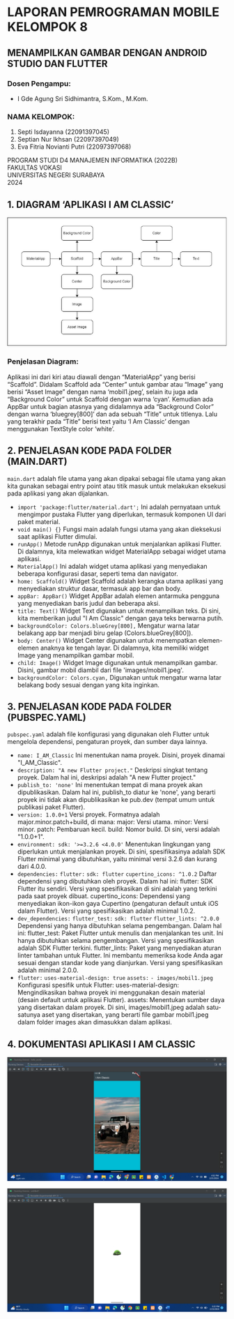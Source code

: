 # LAPORAN PEMROGRAMAN MOBILE KELOMPOK 8 

## MENAMPILKAN GAMBAR DENGAN ANDROID STUDIO DAN FLUTTER

### Dosen Pengampu:
- I Gde Agung Sri Sidhimantra, S.Kom., M.Kom.

### NAMA KELOMPOK:
1. Septi Isdayanna (22091397045)
2. Septian Nur Ikhsan (22097397049)
3. Eva Fitria Novianti Putri (22097397068)

PROGRAM STUDI D4 MANAJEMEN INFORMATIKA (2022B)  
FAKULTAS VOKASI  
UNIVERSITAS NEGERI SURABAYA  
2024

## 1. DIAGRAM ‘APLIKASI I AM CLASSIC’

![Alt Text](https://github.com/septiisdayanna/aplikasi-i_am_classic/blob/f7df9e36688d81cbb37d32781ec8d2e0783218ce/DIAGRAM.jpg)

### Penjelasan Diagram:
Aplikasi ini dari kiri atau diawali dengan “MaterialApp” yang berisi “Scaffold”. Didalam Scaffold ada “Center” untuk gambar atau “Image” yang berisi “Asset Image” dengan nama ‘mobil1.jpeg’, selain itu juga ada “Background Color” untuk Scaffold dengan warna ‘cyan’. Kemudian ada AppBar untuk bagian atasnya yang didalamnya ada “Background Color” dengan warna ‘bluegrey[800]’ dan ada sebuah “Title” untuk titlenya. Lalu yang terakhir pada “Title” berisi text yaitu ‘I Am Classic’ dengan menggunakan TextStyle color ‘white’.

## 2. PENJELASAN KODE PADA FOLDER (MAIN.DART)

`main.dart` adalah file utama yang akan dipakai sebagai file utama yang akan kita gunakan sebagai entry point atau titik masuk untuk melakukan eksekusi pada aplikasi yang akan dijalankan.

- `import 'package:flutter/material.dart';` Ini adalah pernyataan untuk mengimpor pustaka Flutter yang diperlukan, termasuk komponen UI dari paket material.
- `void main() {}` Fungsi main adalah fungsi utama yang akan dieksekusi saat aplikasi Flutter dimulai.
- `runApp()` Metode runApp digunakan untuk menjalankan aplikasi Flutter. Di dalamnya, kita melewatkan widget MaterialApp sebagai widget utama aplikasi.
- `MaterialApp()` Ini adalah widget utama aplikasi yang menyediakan beberapa konfigurasi dasar, seperti tema dan navigator.
- `home: Scaffold()` Widget Scaffold adalah kerangka utama aplikasi yang menyediakan struktur dasar, termasuk app bar dan body.
- `appBar: AppBar()` Widget AppBar adalah elemen antarmuka pengguna yang menyediakan baris judul dan beberapa aksi.
- `title: Text()` Widget Text digunakan untuk menampilkan teks. Di sini, kita memberikan judul "I Am Classic" dengan gaya teks berwarna putih.
- `backgroundColor: Colors.blueGrey[800],` Mengatur warna latar belakang app bar menjadi biru gelap (Colors.blueGrey[800]).
- `body: Center()` Widget Center digunakan untuk menempatkan elemen-elemen anaknya ke tengah layar. Di dalamnya, kita memiliki widget Image yang menampilkan gambar mobil.
- `child: Image()` Widget Image digunakan untuk menampilkan gambar. Disini, gambar mobil diambil dari file 'images/mobil1.jpeg'.
- `backgroundColor: Colors.cyan,` Digunakan untuk mengatur warna latar belakang body sesuai dengan yang kita inginkan.

## 3. PENJELASAN KODE PADA FOLDER (PUBSPEC.YAML)

`pubspec.yaml` adalah file konfigurasi yang digunakan oleh Flutter untuk mengelola dependensi, pengaturan proyek, dan sumber daya lainnya.

- `name: I_AM_Classic` Ini menentukan nama proyek. Disini, proyek dinamai "I_AM_Classic".
- `description: "A new Flutter project."` Deskripsi singkat tentang proyek. Dalam hal ini, deskripsi adalah "A new Flutter project."
- `publish_to: 'none'` Ini menentukan tempat di mana proyek akan dipublikasikan. Dalam hal ini, publish_to diatur ke 'none', yang berarti proyek ini tidak akan dipublikasikan ke pub.dev (tempat umum untuk publikasi paket Flutter).
- `version: 1.0.0+1` Versi proyek. Formatnya adalah major.minor.patch+build, di mana: major: Versi utama. minor: Versi minor. patch: Pembaruan kecil. build: Nomor build. Di sini, versi adalah "1.0.0+1".
- `environment: sdk: '>=3.2.6 <4.0.0'` Menentukan lingkungan yang diperlukan untuk menjalankan proyek. Di sini, spesifikasinya adalah SDK Flutter minimal yang dibutuhkan, yaitu minimal versi 3.2.6 dan kurang dari 4.0.0.
- `dependencies:` `flutter:` `sdk: flutter` `cupertino_icons: ^1.0.2` Daftar dependensi yang dibutuhkan oleh proyek. Dalam hal ini: flutter: SDK Flutter itu sendiri. Versi yang spesifikasikan di sini adalah yang terkini pada saat proyek dibuat. cupertino_icons: Dependensi yang menyediakan ikon-ikon gaya Cupertino (pengaturan default untuk iOS dalam Flutter). Versi yang spesifikasikan adalah minimal 1.0.2.
- `dev_dependencies:` `flutter_test:` `sdk: flutter` `flutter_lints: ^2.0.0` Dependensi yang hanya dibutuhkan selama pengembangan. Dalam hal ini: flutter_test: Paket Flutter untuk menulis dan menjalankan tes unit. Ini hanya dibutuhkan selama pengembangan. Versi yang spesifikasikan adalah SDK Flutter terkini. flutter_lints: Paket yang menyediakan aturan linter tambahan untuk Flutter. Ini membantu memeriksa kode Anda agar sesuai dengan standar kode yang dianjurkan. Versi yang spesifikasikan adalah minimal 2.0.0.
- `flutter:` `uses-material-design: true` `assets:` `- images/mobil1.jpeg` Konfigurasi spesifik untuk Flutter: uses-material-design: Mengindikasikan bahwa proyek ini menggunakan desain material (desain default untuk aplikasi Flutter). assets: Menentukan sumber daya yang disertakan dalam proyek. Di sini, images/mobil1.jpeg adalah satu-satunya aset yang disertakan, yang berarti file gambar mobil1.jpeg dalam folder images akan dimasukkan dalam aplikasi.

## 4. DOKUMENTASI APLIKASI I AM CLASSIC

![Alt Text](https://github.com/septiisdayanna/aplikasi-i_am_classic/blob/b3f06ddbb6a5386322a68091014e60ad50d7a5ce/DOKUMENTASI%20APLIKASI.jpg)

![Alt Text](https://github.com/septiisdayanna/aplikasi-i_am_classic/blob/main/DOKUMENTASI%20APLIKASI%202.png)

